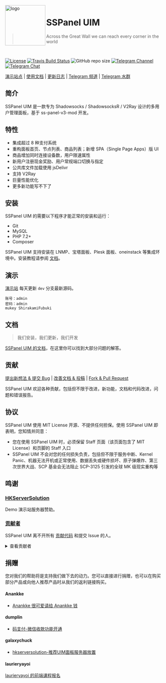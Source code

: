 <img src="https://cdn.jsdelivr.net/npm/skx@0.1.3/img/uim-logo-round.png" alt="logo" width="130" height="130" align="left" />

<h1>SSPanel UIM</h1>

> Across the Great Wall we can reach every corner in the world

<br/>

[![License](https://img.shields.io/github/license/Anankke/SSPanel-Uim?style=flat-square)](https://github.com/Anankke/SSPanel-Uim/blob/dev/LICENSE)
[![Travis Build Status](https://img.shields.io/travis/Anankke/SSPanel-UIM/master.svg?style=flat-square)](https://travis-ci.org/Anankke/SSPanel-Uim)
![GitHub repo size](https://img.shields.io/github/repo-size/anankke/sspanel-uim?style=flat-square&color=328657)
[![Telegram Channel](https://img.shields.io/badge/news-t.me%2Fsspanel_uim-0d86d7?style=flat-square)](https://t.me/sspanel_uim)
[![Telegram Chat](https://img.shields.io/badge/chat-t.me%2Fssunion-0d86d7?style=flat-square)](https://t.me/ssunion)

[演示站点](https://sspanel.host) | [使用文档](https://wiki.sspanel.host) | [更新日志](https://github.com/Anankke/SSPanel-Uim/releases) | [Telegram 频道](https://t.me/sspanel_uim) | [Telegram 水群](https://t.me/ssunion)

## 简介

SSPanel UIM 是一款专为 Shadowsocks / ShadowsocksR / V2Ray 设计的多用户管理面板，基于 ss-panel-v3-mod 开发。

## 特性

- 集成超过 8 种支付系统
- 重构面板首页、节点列表、商品列表；新增 SPA（Single Page Apps）版 UI
- 商品增加同时连接设备数，用户限速属性
- 新用户注册现金奖励、用户常规端口切换与指定
- 公共库文件加载使用 jsDelivr
- 支持 V2Ray
- 巨量性能优化
- 更多新功能写不下了

## 安装

SSPanel UIM 的需要以下程序才能正常的安装和运行：

- Git
- MySQL
- PHP 7.2+
- Composer

SSPanel UIM 支持安装在 LNMP、宝塔面板、Plesk 面板、oneinstack 等集成环境中。安装教程请参阅 [文档](https://wiki.sspanel.host)。

## 演示

[演示站](https://sspanel.host) 每天更新 `dev` 分支最新源码。

```
账号：admin
密码：admin
mukey ShirakamiFubuki
```

## 文档

> 我们安装，我们更新，我们开发

[SSPanel UIM 的文档](https://wiki.sspanel.host)，在这里你可以找到大部分问题的解答。

## 贡献

[提出新想法 & 提交 Bug](https://github.com/Anankke/SSPanel-Uim/issues/new) | [改善文档 & 投稿](https://github.com/sspanel-uim/Wiki) | [Fork & Pull Request](https://github.com/Anankke/SSPanel-Uim/fork)

SSPanel UIM 欢迎各种贡献，包括但不限于改进，新功能，文档和代码改进，问题和错误报告。

## 协议

SSPanel UIM 使用 MIT License 开源、不提供任何担保。使用 SSPanel UIM 即表明，您知情并同意：

- 您在使用 SSPanel UIM 时，必须保留 Staff 页面（该页面包含了 MIT License）和页脚的 Staff 入口
- SSPanel UIM 不会对您的任何损失负责，包括但不限于服务中断、Kernel Panic、机器无法开机或正常使用、数据丢失或硬件损坏、原子弹爆炸、第三次世界大战、SCP 基金会无法阻止 SCP-3125 引发的全球 MK 级现实重构等


## 鸣谢

### [HKServerSolution](https://www.hkserversolution.com/cart.php)

Demo 演示站服务器赞助。

### [贡献者](https://github.com/Anankke/SSPanel-Uim/graphs/contributors)

SSPanel UIM 离不开所有 [贡献代码](https://github.com/Anankke/SSPanel-Uim/graphs/contributors) 和提交 Issue 的人。

<details>
<summary>查看贡献者</summary>

#### [Anankke](https://github.com/Anankke)

- 面板现 **维护者**

#### [galaxychuck](https://github.com/galaxychuck)

- 面板 **原作者**

##### [dumplin](https://github.com/dumplin233)

- 码支付对接 + 码支付当面付二合一
- 为面板加入 AFF 链接功能
- 商品增加限速和限制 ip 属性
- 多端口订阅
- 解决用户列表加载缓慢历史遗留问题

##### [RinSAMA](https://github.com/mxihan)

- 整理分类 config.php
- 美观性调整
- 客服系统优化

##### [miku](https://github.com/xcxnig)

- 美观和性能优化

##### [Tony Zou](https://github.com/ZJY2003)

- 为公告增加群发邮件功能
- 节点负载情况显示&用户账户过期在首页弹窗提醒
- 增加返利列表

[**Indexyz**](https://github.com/Indexyz)

- 为面板增加 v2Ray 功能

[**NeverBehave**](https://github.com/NeverBehave)

- 添加 Telegram OAuth

[**CGDF**](https://github.com/CGDF-GitHub)

- xcat 一键 update
- 适配 SSD
- 用户列表分页加载

[**CHEN**](https://github.com/ChenSee)

- 免签约支付宝与微信，自带监听，不需第三方软件，直接到个人账户

[**laurieryayoi**](https://github.com/laurieryayoi)

- 重做美化UI（~~援交~~圆角化）
- 新版 Vue(SPA) 版界面
- 重写节点列表，支持分级显示所有级别节点

[**Sukka**](https://github.com/SukkaW)

- Travis CI 持续集成
- 单元测试
- 全站 JavaScript 重写
- 新版 Wiki 的搭建和维护

</details>

## 捐赠

您对我们的帮助将是支持我们做下去的动力。您可以直接进行捐赠，也可以在购买部分产品或向他人推荐产品时从我们的返利链接购买。

#### Anankke

- [Anankke 很可爱请给 Anankke 钱](https://t.me/anankke/5)

#### dumplin

- [码支付-微信收款功能开通](https://codepay.fateqq.com/i/39756)

#### galaxychuck

- [hkserversolution-推荐UIM面板服务器放置](https://www.hkserversolution.com/aff.php?aff=60)

#### laurieryayoi

[laurieryayoi 的前端课程报名](https://t.me/kinokonominoco)

